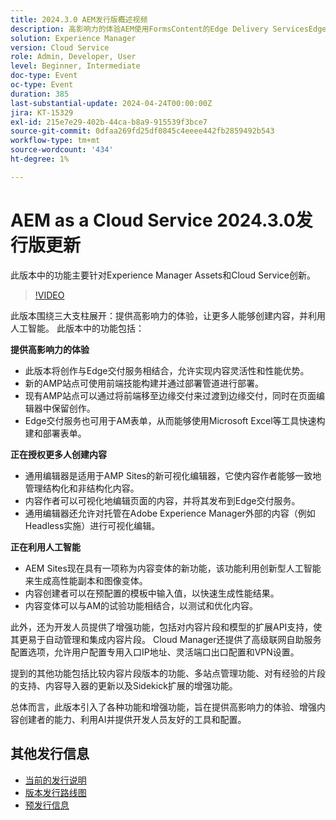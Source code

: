 ```yaml
---
title: 2024.3.0 AEM发行版概述视频
description: 高影响力的体验AEM使用FormsContent的Edge Delivery ServicesEdge Delivery Services进行创作，针对所有通用编辑器可操作智能AEM Sites — 生成内容变体(GenAI)快速开发CruD OpenAPI用于内容片段和模型Cloud Service Foundation高级联网其他显着增强功能比较内容片段版本对体验片段的多站点管理支持更新了Content Importer v1.51.0Sidekick扩展v6.41.0
solution: Experience Manager
version: Cloud Service
role: Admin, Developer, User
level: Beginner, Intermediate
doc-type: Event
oc-type: Event
duration: 385
last-substantial-update: 2024-04-24T00:00:00Z
jira: KT-15329
exl-id: 215e7e29-402b-44ca-b8a9-915539f3bce7
source-git-commit: 0dfaa269fd25df0845c4eeee442fb2859492b543
workflow-type: tm+mt
source-wordcount: '434'
ht-degree: 1%

---
```


# AEM as a Cloud Service 2024.3.0发行版更新

此版本中的功能主要针对Experience Manager Assets和Cloud Service创新。

>[!VIDEO](https://video.tv.adobe.com/v/3428344/?learn=on)

此版本围绕三大支柱展开：提供高影响力的体验，让更多人能够创建内容，并利用人工智能。 此版本中的功能包括：

**提供高影响力的体验**

* 此版本将创作与Edge交付服务相结合，允许实现内容灵活性和性能优势。
* 新的AMP站点可使用前端技能构建并通过部署管道进行部署。
* 现有AMP站点可以通过将前端移至边缘交付来过渡到边缘交付，同时在页面编辑器中保留创作。
* Edge交付服务也可用于AM表单，从而能够使用Microsoft Excel等工具快速构建和部署表单。

**正在授权更多人创建内容**

* 通用编辑器是适用于AMP Sites的新可视化编辑器，它使内容作者能够一致地管理结构化和非结构化内容。
* 内容作者可以可视化地编辑页面的内容，并将其发布到Edge交付服务。
* 通用编辑器还允许对托管在Adobe Experience Manager外部的内容（例如Headless实施）进行可视化编辑。

**正在利用人工智能**

* AEM Sites现在具有一项称为内容变体的新功能，该功能利用创新型人工智能来生成高性能副本和图像变体。
* 内容创建者可以在预配置的模板中输入值，以快速生成性能结果。
* 内容变体可以与AM的试验功能相结合，以测试和优化内容。

<!--
**High Impact Experiences**
 * AEM Authoring with Edge Delivery Services
 * Edge Delivery Services for Forms

**Content by all, for all**
 * Universal Editor

**Actionable Intelligence**
 * AEM Sites: Generate Content Variations (GenAI)

**Rapid Development**
 * CruD OpenAPIs for Content Fragments and Models

**Cloud Service Foundation**
 * Advanced Networking

**Other Notable Enhancements**
 * Compare Content Fragment Versions
 * Multisite Management support for Experience Fragments
 * Updated Content Importer v1.51.0
 * Sidekick Extension v6.41.0
-->

此外，还为开发人员提供了增强功能，包括对内容片段和模型的扩展API支持，使其更易于自动管理和集成内容片段。 Cloud Manager还提供了高级联网自助服务配置选项，允许用户配置专用入口IP地址、灵活端口出口配置和VPN设置。

提到的其他功能包括比较内容片段版本的功能、多站点管理功能、对有经验的片段的支持、内容导入器的更新以及Sidekick扩展的增强功能。

总体而言，此版本引入了各种功能和增强功能，旨在提供高影响力的体验、增强内容创建者的能力、利用AI并提供开发人员友好的工具和配置。

<!--
Have questions about the release?  Discuss the release in [Experience League Communities](https://adobe.ly/3RPNYZF) -->

## 其他发行信息

* [当前的发行说明](https://experienceleague.adobe.com/docs/experience-manager-cloud-service/content/release-notes/home.html?lang=zh-Hans)
* [版本发行路线图](https://experienceleague.adobe.com/docs/experience-manager-release-information/aem-release-updates/update-releases-roadmap.html?lang=zh-Hans)
* [预发行信息](https://experienceleague.adobe.com/docs/experience-manager-cloud-service/content/release-notes/prerelease.html)

